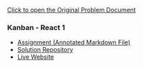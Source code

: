 [Click to open the Original Problem Document](https://docs.google.com/document/d/1HArb1RzgrfuyGhq0a_MYO6UvsOkWoXIvBwEnOWlWM1E/edit)

### Kanban - React 1
- [Assignment (Annotated Markdown File)](./Assignment.md)
- [Solution Repository](https://github.com/metacube-manthan-rajoria/GET_003_Chapter_010)
- [Live Website](https://metacube-manthan-rajoria.github.io/GET_003_Chapter_010/)
